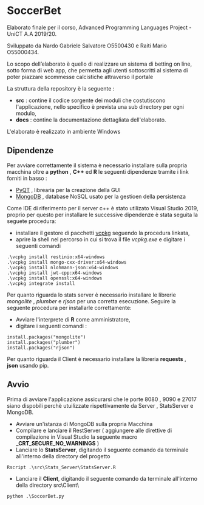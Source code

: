 # SoccerBet
Elaborato finale per il corso, Advanced Programming Languages Project  - UniCT A.A 2019/20. 

Sviluppato da Nardo Gabriele Salvatore O5500430 e Raiti Mario O55000434.

Lo scopo dell’elaborato è quello di realizzare un sistema di betting on line, sotto forma di web app, che permetta agli utenti sottoscritti  al sistema di poter piazzare scommesse calcistiche attraverso il portale

La struttura della repository è la seguente :

- **src** : contine il codice sorgente dei moduli che costutiscono l'applicazione, nello specifico è prevista una sub directory per ogni modulo,
- **docs** : contine la documentazione dettagliata dell'elaborato.

L'elaborato è realizzato in ambiente Windows

## Dipendenze
Per avviare correttamente il sistema è necessario installare sulla propria macchina oltre a **python** , **C++** ed **R** le seguenti dipendenze tramite i link forniti in basso : 

- [PyQT](https://www.learnpyqt.com/installation/) , librearia per la creazione della GUI
- [MongoDB](https://docs.mongodb.com/manual/tutorial/install-mongodb-on-windows/) , database NoSQL usato per la gestioen della persistenza

Come IDE di riferimento per il server c++ è stato utilizato Visual Studio 2019, proprio per questo per installare le successive dipendenze è stata seguita la seguete procedura:

- installare il gestore di pacchetti [vcpkg](https://github.com/Microsoft/vcpkg) seguendo la procedura linkata,
- aprire la shell nel percorso in cui si trova il file _vcpkg.exe_ e digitare i seguenti comandi

```[shell]
.\vcpkg install restinio:x64-windows
.\vcpkg install mongo-cxx-driver:x64-windows
.\vcpkg install nlohmann-json:x64-windows
.\vcpkg install jwt-cpp:x64-windows
.\vcpkg install openssl:x64-windows
.\vcpkg integrate install
```
Per quanto riguarda lo stats server è necessario installare le librerie _mongolite_ , _plumber_ e _rjson_  per una corretta esecuzione. Seguire la seguente procedura per installarle correttamente:

- Avviare l'interprete di **R** come amministratore,
- digitare i seguenti comandi :

```[R]
install.packages("mongolite")
install.packages("plumber")
install.packages("rjson")
```

Per quanto riguarda il Client è necessario installare la libreria __requests__ , __json__ usando pip.

## Avvio
Prima di avviare l'applicazione assicurarsi che le porte 8080 , 9090 e 27017 siano dispobili perchè utuilizzate rispettivamente da Server , StatsServer e MongoDB.

- Avviare un'istanza di MongoDB sulla propria Macchina
- Compilare e lanciare il RestServer ( aggiungere alle direttive di compilazione in Visual Studio la seguente macro **_CRT_SECURE_NO_WARNINGS** )
- Lanciare lo **StatsServer**, digitando il seguente comando da terminale all'interno della directory del progetto
```[shell]
Rscript .\src\Stats_Server\StatsServer.R
```
- Lanciare il **Client**, digitando il seguente comando da terminale all'interno della directory src\Client\
```[shell]
python .\SoccerBet.py
```
